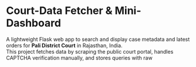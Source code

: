 # Court-Data Fetcher & Mini-Dashboard

A lightweight Flask web app to search and display case metadata and latest orders for **Pali District Court** in Rajasthan, India.  
This project fetches data by scraping the public court portal, handles CAPTCHA verification manually, and stores queries with raw

